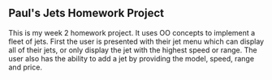 ## Paul's Jets Homework Project

This is my week 2 homework project. It uses OO concepts to implement a fleet of jets. First the user is presented with their jet menu which can display all of their jets, or only display the jet with the highest speed or range. The user also has the ability to add a jet by providing the model, speed, range and price.
